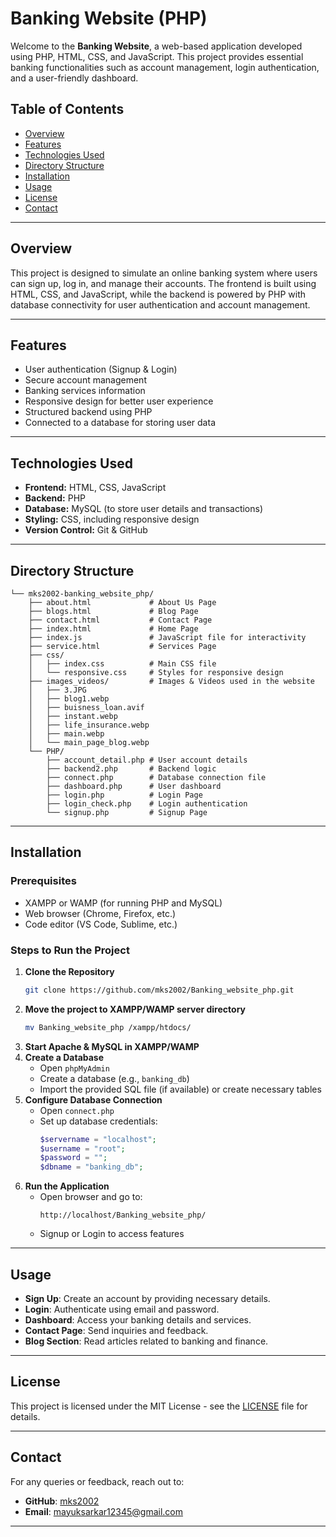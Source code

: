 # Banking Website (PHP)

Welcome to the **Banking Website**, a web-based application developed using PHP, HTML, CSS, and JavaScript. This project provides essential banking functionalities such as account management, login authentication, and a user-friendly dashboard.

## Table of Contents
- [Overview](#overview)
- [Features](#features)
- [Technologies Used](#technologies-used)
- [Directory Structure](#directory-structure)
- [Installation](#installation)
- [Usage](#usage)
- [License](#license)
- [Contact](#contact)

---

## Overview
This project is designed to simulate an online banking system where users can sign up, log in, and manage their accounts. The frontend is built using HTML, CSS, and JavaScript, while the backend is powered by PHP with database connectivity for user authentication and account management.

---

## Features
- User authentication (Signup & Login)
- Secure account management
- Banking services information
- Responsive design for better user experience
- Structured backend using PHP
- Connected to a database for storing user data

---

## Technologies Used
- **Frontend:** HTML, CSS, JavaScript
- **Backend:** PHP
- **Database:** MySQL (to store user details and transactions)
- **Styling:** CSS, including responsive design
- **Version Control:** Git & GitHub

---

## Directory Structure
```
└── mks2002-banking_website_php/
    ├── about.html             # About Us Page
    ├── blogs.html             # Blog Page
    ├── contact.html           # Contact Page
    ├── index.html             # Home Page
    ├── index.js               # JavaScript file for interactivity
    ├── service.html           # Services Page
    ├── css/
    │   ├── index.css          # Main CSS file
    │   └── responsive.css     # Styles for responsive design
    ├── images_videos/         # Images & Videos used in the website
    │   ├── 3.JPG
    │   ├── blog1.webp
    │   ├── buisness_loan.avif
    │   ├── instant.webp
    │   ├── life_insurance.webp
    │   ├── main.webp
    │   └── main_page_blog.webp
    └── PHP/
        ├── account_detail.php # User account details
        ├── backend2.php       # Backend logic
        ├── connect.php        # Database connection file
        ├── dashboard.php      # User dashboard
        ├── login.php          # Login Page
        ├── login_check.php    # Login authentication
        └── signup.php         # Signup Page
```

---

## Installation
### Prerequisites
- XAMPP or WAMP (for running PHP and MySQL)
- Web browser (Chrome, Firefox, etc.)
- Code editor (VS Code, Sublime, etc.)

### Steps to Run the Project
1. **Clone the Repository**
   ```bash
   git clone https://github.com/mks2002/Banking_website_php.git
   ```
2. **Move the project to XAMPP/WAMP server directory**
   ```bash
   mv Banking_website_php /xampp/htdocs/
   ```
3. **Start Apache & MySQL in XAMPP/WAMP**
4. **Create a Database**
   - Open `phpMyAdmin`
   - Create a database (e.g., `banking_db`)
   - Import the provided SQL file (if available) or create necessary tables
5. **Configure Database Connection**
   - Open `connect.php`
   - Set up database credentials:
     ```php
     $servername = "localhost";
     $username = "root";
     $password = "";
     $dbname = "banking_db";
     ```
6. **Run the Application**
   - Open browser and go to:
     ```
     http://localhost/Banking_website_php/
     ```
   - Signup or Login to access features

---

## Usage
- **Sign Up**: Create an account by providing necessary details.
- **Login**: Authenticate using email and password.
- **Dashboard**: Access your banking details and services.
- **Contact Page**: Send inquiries and feedback.
- **Blog Section**: Read articles related to banking and finance.

---



## License
This project is licensed under the MIT License - see the [LICENSE](LICENSE) file for details.

---

## Contact
For any queries or feedback, reach out to:
- **GitHub**: [mks2002](https://github.com/mks2002)
- **Email**: [mayuksarkar12345@gmail.com](mailto:mayuksarkar12345@gmail.com)

---

